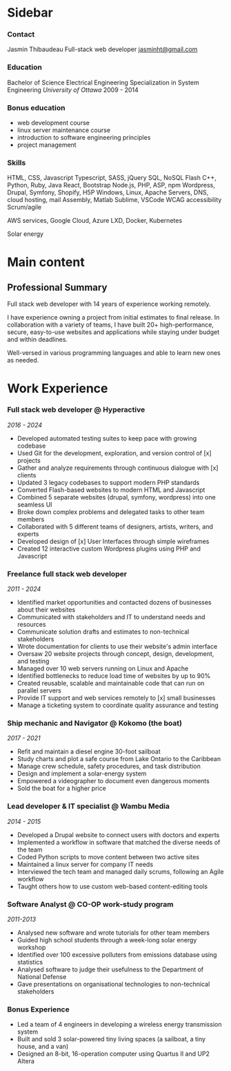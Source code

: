 # Sidebar

### Contact

Jasmin Thibaudeau
Full-stack web developer
jasminht@gmail.com

### Education

Bachelor of Science
Electrical Engineering
Specialization in System Engineering
*University of Ottawa*
2009 - 2014

### Bonus education
- web development course
- linux server maintenance course
- introduction to software engineering principles 
- project management


### Skills

HTML, CSS, Javascript
Typescript, SASS, jQuery
SQL, NoSQL
Flash
C++, Python, Ruby, Java
React, Bootstrap 
Node.js, PHP, ASP, npm
Wordpress, Drupal, Symfony, Shopify, H5P
Windows, Linux, Apache
Servers, DNS, cloud hosting, mail
Assembly, Matlab
Sublime, VSCode
WCAG accessibility
Scrum/agile

AWS services, Google Cloud, Azure
LXD, Docker, Kubernetes

Solar energy


# Main content

## Professional Summary

Full stack web developer with 14 years of experience working remotely. 

I have experience owning a project from initial estimates to final release. In collaboration with a variety of teams, I have built 20+ high-performance, secure, easy-to-use websites and applications while staying under budget and within deadlines.

Well-versed in various programming languages and able to learn new ones as needed. 


# Work Experience

### Full stack web developer @ Hyperactive
*2016 - 2024*
- Developed automated testing suites to keep pace with growing codebase
- Used Git for the development, exploration, and version control of [x] projects
- Gather and analyze requirements through continuous dialogue with [x] clients
- Updated 3 legacy codebases to support modern PHP standards
- Converted Flash-based websites to modern HTML and Javascript
- Combined 5 separate websites (drupal, symfony, wordpress) into one seamless UI
- Broke down complex problems and delegated tasks to other team members
- Collaborated with 5 different teams of designers, artists, writers, and experts
- Developed design of [x] User Interfaces through simple wireframes
- Created 12 interactive custom Wordpress plugins using PHP and Javascript


### Freelance full stack web developer
*2011 - 2024*
- Identified market opportunities and contacted dozens of businesses about their websites
- Communicated with stakeholders and IT to understand needs and resources
- Communicate solution drafts and estimates to non-technical stakeholders
- Wrote documentation for clients to use their website's admin interface
- Oversaw 20 website projects through concept, design, development, and testing
- Managed over 10 web servers running on Linux and Apache
- Identified bottlenecks to reduce load time of websites by up to 90%
- Created reusable, scalable and maintainable code that can run on parallel servers
- Provide IT support and web services remotely to [x] small businesses
- Manage a ticketing system to coordinate quality assurance and testing


### Ship mechanic and Navigator @ Kokomo (the boat)
*2017 - 2021*
- Refit and maintain a diesel engine 30-foot sailboat
- Study charts and plot a safe course from Lake Ontario to the Caribbean
- Manage crew schedule, safety procedures, and task distribution
- Design and implement a solar-energy system
- Empowered a videographer to document even dangerous moments
- Sold the boat for a higher price


### Lead developer & IT specialist @ Wambu Media
*2014 - 2015*
- Developed a Drupal website to connect users with doctors and experts
- Implemented a workflow in software that matched the diverse needs of the team
- Coded Python scripts to move content between two active sites
- Maintained a linux server for company IT needs
- Interviewed the tech team and managed daily scrums, following an Agile workflow
- Taught others how to use custom web-based content-editing tools


### Software Analyst @ CO-OP work-study program
*2011-2013*
- Analysed new software and wrote tutorials for other team members
- Guided high school students through a week-long solar energy workshop
- Identified over 100 excessive polluters from emissions database using statistics
- Analysed software to judge their usefulness to the Department of National Defense
- Gave presentations on organisational technologies to non-technical stakeholders


### Bonus Experience
- Led a team of 4 engineers in developing a wireless energy transmission system
- Built and sold 3 solar-powered tiny living spaces (a sailboat, a tiny house, and a van) 
- Designed an 8-bit, 16-operation computer using Quartus II and UP2 Altera
